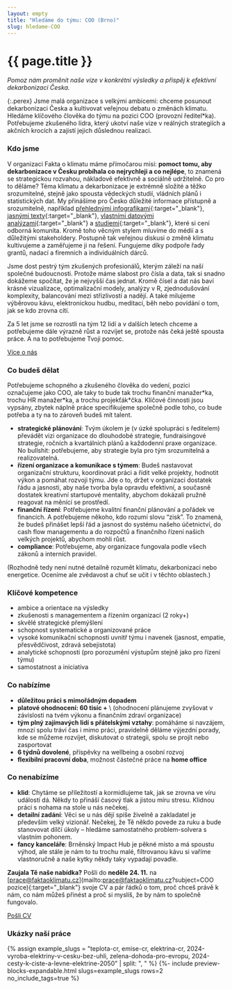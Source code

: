 ```yaml
---
layout: empty
title: "Hledáme do týmu: COO (Brno)"
slug: hledame-COO
---
```


<div class="section"><div class="container">
<h1>{{ page.title }}</h1>

<div class="row"><div class="col-12 col-lg-8" markdown="1">

_Pomoz nám proměnit naše vize v konkrétní výsledky a přispěj k efektivní dekarbonizaci Česka._

{:.perex}
Jsme malá organizace s velkými ambicemi: chceme posunout dekarbonizaci Česka a kultivovat veřejnou debatu o změnách klimatu. Hledáme klíčového člověka do týmu na pozici COO (provozní ředitel\*ka). Potřebujeme zkušeného lídra, který ukotví naše vize v reálných strategiích a akčních krocích a zajistí jejich důslednou realizaci.

### Kdo jsme

V organizaci Fakta o klimatu máme přímočarou misi: **pomoct tomu, aby dekarbonizace v Česku probíhala co nejrychleji a co nejlépe**, to znamená se strategickou rozvahou, nákladově efektivně a sociálně udržitelně. Co pro to děláme? Téma klimatu a dekarbonizace je extrémně složité a těžko srozumitelné, stejně jako spousta vědeckých studií, vládních plánů i statistických dat. My přinášíme pro Česko důležité informace přístupně a srozumitelně, například [přehlednými infografikami](/teplota-cr){:target="_blank"}, [jasnými texty](/explainery/emisni-povolenky-ets-2){:target="_blank"}, [vlastními datovými analýzami](/explainery/teplotni-extremy-cr){:target="_blank"} a [studiemi](/2024-cesty-k-ciste-a-levne-elektrine-2050){:target="_blank"}, které si cení odborná komunita. Kromě toho věcným stylem mluvíme do médií a s důležitými stakeholdery. Postupně tak veřejnou diskusi o změně klimatu kultivujeme a zaměřujeme ji na řešení. Fungujeme díky podpoře řady grantů, nadací a firemních a individuálních dárců.

Jsme dost pestrý tým zkušených profesionálů, kterým záleží na naší společné budoucnosti. Protože máme slabost pro čísla a data, tak si snadno dokážeme spočítat, že je nejvyšší čas jednat. Kromě čísel a dat nás baví krásné vizualizace, optimalizační modely, analýzy v R, zjednodušování komplexity, balancování mezi střízlivostí a nadějí. A také milujeme výběrovou kávu, elektronickou hudbu, meditaci, běh nebo povídání o tom, jak se kdo zrovna cítí.

Za 5 let jsme se rozrostli na tým 12 lidí a v dalších letech chceme a potřebujeme dále výrazně růst a rozvíjet se, protože nás čeká ještě spousta práce. A na to potřebujeme Tvoji pomoc.

<a class="btn btn-secondary" href="/o-nas" target="_blank"><i class="fas fa-fw fa-people-group"></i> Více o nás</a>

### Co budeš dělat

Potřebujeme schopného a zkušeného člověka do vedení, pozici označujeme jako COO, ale taky to bude tak trochu finanční manažer\*ka, trochu HR manažer\*ka, a trochu projekťák\*čka. Klíčové činnosti jsou vypsány, zbytek náplně práce specifikujeme společně podle toho, co bude potřeba a ty na to zároveň budeš mít talent.

* **strategické plánování**: Tvým úkolem je (v úzké spolupráci s ředitelem) převádět vizi organizace do dlouhodobé strategie, fundraisingové strategie, ročních a kvartálních plánů a každodenní praxe organizace. No bullshit: potřebujeme, aby strategie byla pro tým srozumitelná a realizovatelná.
* **řízení organizace a komunikace s týmem**: Budeš nastavovat organizační strukturu, koordinovat práci a řídit velké projekty, hodnotit výkon a pomáhat rozvoji týmu. Jde o to, držet v organizaci dostatek řádu a jasnosti, aby naše tvorba byla opravdu efektivní, a současně dostatek kreativní startupové mentality, abychom dokázali pružně reagovat na měnící se prostředí.
* **finanční řízení**: Potřebujeme kvalitní finanční plánování a pořádek ve financích. A potřebujeme někoho, kdo rozumí slovu “zisk”. To znamená, že budeš přinášet lepší řád a jasnost do systému našeho účetnictví, do cash flow managementu a do rozpočtů a finančního řízení našich velkých projektů, abychom mohli růst.
* **compliance**: Potřebujeme, aby organizace fungovala podle všech zákonů a interních pravidel.

(Rozhodně tedy není nutné detailně rozumět klimatu, dekarbonizaci nebo energetice. Oceníme ale zvědavost a chuť se učit i v těchto oblastech.)

### Klíčové kompetence

* ambice a orientace na výsledky
* zkušenosti s managementem a řízením organizací (2 roky+)
* skvělé strategické přemýšlení
* schopnost systematické a organizované práce
* vysoké komunikační schopnosti uvnitř týmu i navenek (jasnost, empatie, přesvědčivost, zdravá sebejistota)
* analytické schopnosti (pro porozumění výstupům stejně jako pro řízení týmu)
* samostatnost a iniciativa

### Co nabízíme

* **důležitou práci s mimořádným dopadem**
* **platové ohodnocení: 60 tisíc +** \\
(ohodnocení plánujeme zvyšovat v závislosti na tvém výkonu a finančním zdraví organizace)
* **tým plný zajímavých lidí s přátelskými vztahy**: pomáháme si navzájem, mnozí spolu tráví čas i mimo práci, pravidelně děláme výjezdní porady, kde se můžeme rozvíjet, diskutovat o strategii, spolu se projít nebo zasportovat
* **6 týdnů dovolené**, příspěvky na wellbeing a osobní rozvoj
* **flexibilní pracovní doba**, možnost částečné práce na **home office**

### Co nenabízíme

* **klid**: Chytáme se příležitostí a kormidlujeme tak, jak se zrovna ve víru událostí dá. Někdy to přináší časový tlak a jistou míru stresu. Klidnou práci s nohama na stole u nás nečekej.
* **detailní zadání**: Věci se u nás dějí spíše živelně a zakladatel je především velký vizionář. Nečekej, že Tě někdo povede za ruku a bude stanovovat dílčí úkoly – hledáme samostatného problem-solvera s vlastním pohonem.
* **fancy kanceláře**: Brněnský Impact Hub je pěkné místo a má spoustu výhod, ale stále je nám to tu trochu malé, filtrovanou kávu si vaříme vlastnoručně a naše kytky někdy taky vypadají povadle.

**Zaujala Tě naše nabídka?** Pošli do **neděle 24. 11.** na [prace@faktaoklimatu.cz](mailto:prace@faktaoklimatu.cz?subject=COO pozice){:target="_blank"} svoje CV a pár řádků o tom, proč chceš právě k nám, co nám můžeš přinést a proč si myslíš, že by nám to společně fungovalo.

<a class="btn btn-primary btn-lg" href="mailto:prace@faktaoklimatu.cz?subject=COO pozice" target="_blank"><i class="fas fa-fw fa-envelope"></i> Pošli CV</a>

</div></div>

</div></div>

<div class="section"><div class="container" markdown="1">

### Ukázky naší práce

{% assign example_slugs = "teplota-cr, emise-cr, elektrina-cr, 2024-vyroba-elektriny-v-cesku-bez-uhli, zelena-dohoda-pro-evropu, 2024-cesty-k-ciste-a-levne-elektrine-2050" | split: ", " %}
{%- include preview-blocks-expandable.html slugs=example_slugs rows=2 no_include_tags=true %}

</div></div>
